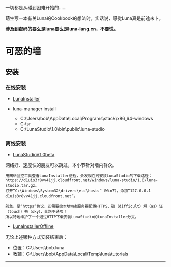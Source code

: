 一切都是从碰到困难开始的……

萌生写一本有关Luna的Cookbook的想法时，实话说，感觉Luna真是前途未卜。

**涉及到密码的要么是luna要么是luna-lang.cn，不要慌。**

# 可恶的墙

## 安装

### 在线安装
- [LunaInstaller][0]

- luna-manager install
  - C:\Users\bob\AppData\Local\Programs\stack\x86_64-windows
  - C:\sr
  - C:\LunaStudio\1.0\bin\public\luna-studio

### 离线安装
- [LunaStudioV1.0beta][1]

网络好、速度快的朋友可以跳过，本小节针对墙内群众。

	用网络监控工具查看LunaInstaller进程，会发现在线安装LunaStudio的下载路径：https://d1uis3r8vv41jj.cloudfront.net/windows/luna-studio/1.0/luna-studio.tar.gz。
	打开“C:\Windows\System32\drivers\etc\hosts”（Win7），添加“127.0.0.1 d1uis3r8vv41jj.cloudfront.net”。

	别急，是“https”协议，还需要给本地Web服务器配置HTTPS、破（difficult）解（as）证（touch）书（sky），此路不通唉！
	所以特地维护了一个通过HTTP下载安装LunaStudio的LunaInstaller分支。

- [LunaInstallerOffline][2]

无论上述哪种方式安装结束后：

- 位置：C:\Users\bob\.luna
- 教辅：C:\Users\bob\AppData\Local\Temp\luna\tutorials

---
[0]:https://share.weiyun.com/bf78f65211ea424b739a4a96d3c1f66b
[1]:https://share.weiyun.com/67c88f4b8f6c950d773b38d39d9a9f91
[2]:http://luna-lang.cn/downloads.html